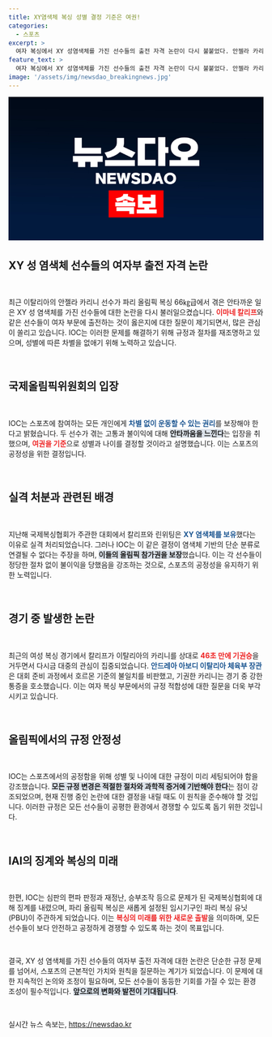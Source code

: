 ```yaml
---
title: XY염색체 복싱 성별 결정 기준은 여권!
categories:
  - 스포츠
excerpt: >
  여자 복싱에서 XY 성염색체를 가진 선수들의 출전 자격 논란이 다시 불붙었다. 안젤라 카리니가 이마네 칼리프에게 당한 기권패 후, IOC는 모든 선수의 평등한 출전 권리를 강조하며 논란 속 해결 의지를 보였다.
feature_text: >
  여자 복싱에서 XY 성염색체를 가진 선수들의 출전 자격 논란이 다시 불붙었다. 안젤라 카리니가 이마네 칼리프에게 당한 기권패 후, IOC는 모든 선수의 평등한 출전 권리를 강조하며 논란 속 해결 의지를 보였다.
image: '/assets/img/newsdao_breakingnews.jpg'
---
```


<p><img src="/assets/img/newsdao_breakingnews.jpg" alt="cryptoinkorea 속보" /></p>

<h2 data-ke-size="size26">XY 성 염색체 선수들의 여자부 출전 자격 논란</h2>

<p data-ke-size="size16">&nbsp;</p>

<p data-ke-size="size16">최근 이탈리아의 안젤라 카리니 선수가 파리 올림픽 복싱 66㎏급에서 겪은 안타까운 일은 XY 성 염색체를 가진 선수들에 대한 논란을 다시 불러일으켰습니다. <b><span style="color: #ee2323;">이마네 칼리프</span></b>와 같은 선수들이 여자 부문에 출전하는 것이 옳은지에 대한 질문이 제기되면서, 많은 관심이 쏠리고 있습니다. IOC는 이러한 문제를 해결하기 위해 규정과 절차를 재조명하고 있으며, 성별에 따른 차별을 없애기 위해 노력하고 있습니다.</p>

<p data-ke-size="size16">&nbsp;</p>

<h2 data-ke-size="size26">국제올림픽위원회의 입장</h2>

<p data-ke-size="size16">&nbsp;</p>

<p data-ke-size="size16">IOC는 스포츠에 참여하는 모든 개인에게 <b><span style="color: #1a5490;">차별 없이 운동할 수 있는 권리</span></b>를 보장해야 한다고 밝혔습니다. 두 선수가 겪는 고통과 불이익에 대해 <b><span style="background-color: #21538527;">안타까움을 느낀다</span></b>는 입장을 취했으며, <b><span style="color: #ee2323;">여권을 기준</span></b>으로 성별과 나이를 결정할 것이라고 설명했습니다. 이는 스포츠의 공정성을 위한 결정입니다.</p>

<p data-ke-size="size16">&nbsp;</p>

<h2 data-ke-size="size26">실격 처분과 관련된 배경</h2>

<p data-ke-size="size16">&nbsp;</p>

<p data-ke-size="size16">지난해 국제복싱협회가 주관한 대회에서 칼리프와 린위팅은 <b><span style="color: #1a5490;">XY 염색체를 보유</span></b>했다는 이유로 실격 처리되었습니다. 그러나 IOC는 이 같은 결정이 염색체 기반의 단순 분류로 연결될 수 없다는 주장을 하며, <b><span style="background-color: #21538527;">이들의 올림픽 참가권을 보장</span></b>했습니다. 이는 각 선수들이 정당한 절차 없이 불이익을 당했음을 강조하는 것으로, 스포츠의 공정성을 유지하기 위한 노력입니다.</p>

<p data-ke-size="size16">&nbsp;</p>

<h2 data-ke-size="size26">경기 중 발생한 논란</h2>

<p data-ke-size="size16">&nbsp;</p>

<p data-ke-size="size16">최근의 여성 복싱 경기에서 칼리프가 이탈리아의 카리니를 상대로 <b><span style="color: #ee2323;">46초 만에 기권승</span></b>을 거두면서 다시금 대중의 관심이 집중되었습니다. <b><span style="color: #1a5490;">안드레아 아보디 이탈리아 체육부 장관</span></b>은 대회 준비 과정에서 호르몬 기준의 불일치를 비판했고, 기권한 카리니는 경기 중 강한 통증을 호소했습니다. 이는 여자 복싱 부문에서의 규정 적합성에 대한 질문을 더욱 부각시키고 있습니다.</p>

<p data-ke-size="size16">&nbsp;</p>

<h2 data-ke-size="size26">올림픽에서의 규정 안정성</h2>

<p data-ke-size="size16">&nbsp;</p>

<p data-ke-size="size16">IOC는 스포츠에서의 공정함을 위해 성별 및 나이에 대한 규정이 미리 세팅되어야 함을 강조했습니다. <b><span style="background-color: #21538527;">모든 규정 변경은 적절한 절차와 과학적 증거에 기반해야 한다</span></b>는 점이 강조되었으며, 현재 진행 중인 논란에 대한 결정을 내릴 때도 이 원칙을 준수해야 할 것입니다. 이러한 규정은 모든 선수들이 공평한 환경에서 경쟁할 수 있도록 돕기 위한 것입니다.</p>

<p data-ke-size="size16">&nbsp;</p>

<h2 data-ke-size="size26">IAI의 징계와 복싱의 미래</h2>

<p data-ke-size="size16">&nbsp;</p>

<p data-ke-size="size16">한편, IOC는 심판의 편파 판정과 재정난, 승부조작 등으로 문제가 된 국제복싱협회에 대해 징계를 내렸으며, 파리 올림픽 복싱은 새롭게 설정된 임시기구인 파리 복싱 유닛(PBU)이 주관하게 되었습니다. 이는 <b><span style="color: #ee2323;">복싱의 미래를 위한 새로운 출발</span></b>을 의미하며, 모든 선수들이 보다 안전하고 공정하게 경쟁할 수 있도록 하는 것이 목표입니다.</p>

<p data-ke-size="size16">&nbsp;</p> 

<p data-ke-size="size16">결국, XY 성 염색체를 가진 선수들의 여자부 출전 자격에 대한 논란은 단순한 규정 문제를 넘어서, 스포츠의 근본적인 가치와 원칙을 질문하는 계기가 되었습니다. 이 문제에 대한 지속적인 논의와 조정이 필요하며, 모든 선수들이 동등한 기회를 가질 수 있는 환경 조성이 필수적입니다. <b><span style="background-color: #21538527;">앞으로의 변화와 발전이 기대됩니다</span></b>.</p>

<p data-ke-size="size16">&nbsp;</p>
실시간 뉴스 속보는, <a href="https://newsdao.kr" rel="dofollow">https://newsdao.kr</a>


